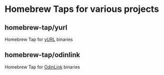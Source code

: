 # Homebrew Taps for various projects

## homebrew-tap/yurl
Homebrew Tap for [yURL](https://github.com/chayev/yurl) binaries

## homebrew-tap/odinlink
Homebrew Tap for [OdinLink](https://github.com/chayev/odinlink) binaries
